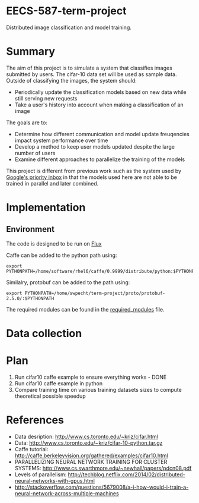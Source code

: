 EECS-587-term-project
=====================

Distributed image classification and model training.

# Summary

The aim of this project is to simulate a system that classifies images submitted by users. The cifar-10 data set will be used as sample data. Outside of classifying the images, the system should:

* Periodically update the classification models based on new data while still serving new requests
* Take a user's history into account when making a classification of an image

The goals are to:

* Determine how different communication and model update freuqencies impact system performance over time
* Develop a method to keep user models updated despite the large number of users
* Examine different approaches to parallelize the training of the models

This project is different from previous work such as the system used by [Google's priority inbox](http://static.googleusercontent.com/media/research.google.com/en/us/pubs/archive/36955.pdf) in that the models used here are not able to be trained in parallel and later combined.

# Implementation

## Environment
The code is designed to be run on [Flux](http://arc.research.umich.edu/flux-and-other-hpc-resources/flux/)

Caffe can be added to the python path using:

```
export PYTHONPATH=/home/software/rhel6/caffe/0.9999/distribute/python:$PYTHONPATH
```

Similalry, protobuf can be added to the path using:

```
export PYTHONPATH=/home/swpecht/term-project/proto/protobuf-2.5.0/:$PYTHONPATH
```

The required modules can be found in the [required_modules](required_modules) file.

# Data collection

# Plan

1. Run cifar10 caffe example to ensure everything works - DONE
2. Run cifar10 caffe example in python
3. Compare training time on various training datasets sizes to compute theoretical possible speedup


# References

* Data desription: http://www.cs.toronto.edu/~kriz/cifar.html
* Data: http://www.cs.toronto.edu/~kriz/cifar-10-python.tar.gz
* Caffe tutorial: http://caffe.berkeleyvision.org/gathered/examples/cifar10.html
* PARALLELIZING NEURAL NETWORK TRAINING FOR CLUSTER SYSTEMS: http://www.cs.swarthmore.edu/~newhall/papers/pdcn08.pdf
* Levels of parallelism: http://techblog.netflix.com/2014/02/distributed-neural-networks-with-gpus.html
* http://stackoverflow.com/questions/5679008/a-i-how-would-i-train-a-neural-network-across-multiple-machines

